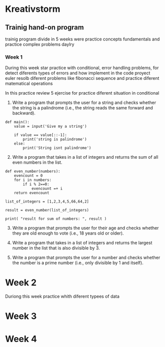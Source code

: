 # Kreativstorm 
## Trainig hand-on program 
trainig program divide in 5 weeks were practice concepts fundamentals and practice complex problems daylry 
### Week 1
During this week star practice with conditional, error handling problems, for detect diferents types of errors and how implement in the code
proyect euler resolb diferent problems like fibonacci sequence and practice diferent matematical operations 

In this practice review 5 ejercise for practice diferent situation in conditional  
1. Write a program that prompts the user for a string and checks whether the string is a palindrome (i.e., the string reads the same forward and backward).
```   
def main():
    value = input('Give my a string')
    
    if value == value[::-1]:
        print('string is palindrome')
    else:
        print('String isnt palindrome')

```

2. Write a program that takes in a list of integers and returns the sum of all even numbers in the list.
```
def even_number(numbers):
    evencount = 0
    for i in numbers:
        if i % 2==0:
            evencount =+ i
    return evencount
    
list_of_integers = [1,2,3,4,5,66,64,2]

result = even_number(list_of_integers)

print( "result for sum of numbers: ", result )    
```


3. Write a program that prompts the user for their age and checks whether they are old enough to vote (i.e., 18 years old or older).


4. Write a program that takes in a list of integers and returns the largest number in the list that is also divisible by 3.

5. Write a program that prompts the user for a number and checks whether the number is a prime number (i.e., only divisible by 1 and itself).




# Week 2
Duriong this week practice whith diferent typees of data 


# Week 3
# Week 4
